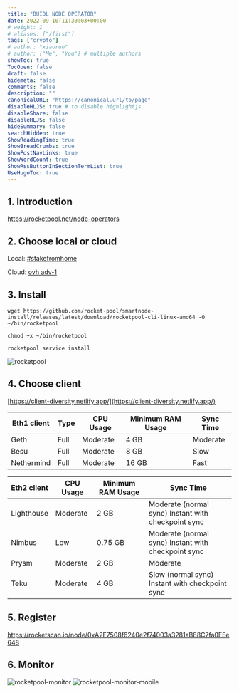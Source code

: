 ```yaml
---
title: "BUIDL NODE OPERATOR"
date: 2022-09-10T11:30:03+00:00
# weight: 1
# aliases: ["/first"]
tags: ["crypto"]
# author: "xiaorun"
# author: ["Me", "You"] # multiple authors
showToc: true
TocOpen: false
draft: false
hidemeta: false
comments: false
description: ""
canonicalURL: "https://canonical.url/to/page"
disableHLJS: true # to disable highlightjs
disableShare: false
disableHLJS: false
hideSummary: false
searchHidden: true
ShowReadingTime: true
ShowBreadCrumbs: true
ShowPostNavLinks: true
ShowWordCount: true
ShowRssButtonInSectionTermList: true
UseHugoToc: true
---
```


## 1. Introduction
https://rocketpool.net/node-operators  


## 2. Choose local or cloud
Local: [#stakefromhome](https://twitter.com/hashtag/stakefromhome)  
  
Cloud: [ovh adv-1](https://www.ovhcloud.com/asia/bare-metal/advance/adv-1/)  

  
## 3. Install
```shell
wget https://github.com/rocket-pool/smartnode-install/releases/latest/download/rocketpool-cli-linux-amd64 -O ~/bin/rocketpool

chmod +x ~/bin/rocketpool

rocketpool service install
```
![rocketpool](/images/rocketpool.jpeg)


## 4. Choose client
[https://client-diversity.netlify.app/](https://client-diversity.netlify.app/)

| Eth1 client	| Type	| CPU Usage	| Minimum RAM Usage	| Sync Time | 
| ----------- | ----------- | ----------- | ----------- | ----------- |
| Geth	| Full	| Moderate	| 4 GB	| Moderate | 
| Besu	| Full	| Moderate	| 8 GB	| Slow | 
| Nethermind	| Full	| Moderate	| 16 GB	| Fast | 

| Eth2 client	| CPU Usage	| Minimum RAM Usage	| Sync Time
| ----------- | ----------- | ----------- | ----------- |
| Lighthouse	| Moderate	| 2 GB	| Moderate (normal sync) Instant with checkpoint sync | 
| Nimbus	| Low	| 0.75 GB	| Moderate (normal sync) Instant with checkpoint sync | 
| Prysm	| Moderate	| 2 GB	| Moderate | 
| Teku	| Moderate	| 4 GB	| Slow (normal sync) Instant with checkpoint sync | 


## 5. Register
https://rocketscan.io/node/0xA2F7508f6240e2f74003a3281aB88C7fa0FEe648  


## 6. Monitor
![rocketpool-monitor](/images/rocketpool-monitor.png)
![rocketpool-monitor-mobile](/images/rocketpool-monitor-mobile.jpeg)